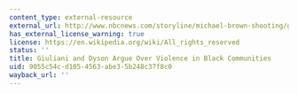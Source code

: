 ```yaml
---
content_type: external-resource
external_url: http://www.nbcnews.com/storyline/michael-brown-shooting/giuliani-dyson-argue-over-violence-black-communities-n254431
has_external_license_warning: true
license: https://en.wikipedia.org/wiki/All_rights_reserved
status: ''
title: Giuliani and Dyson Argue Over Violence in Black Communities
uid: 9055c54c-d105-4563-abe3-5b248c37f8c0
wayback_url: ''
---
```

